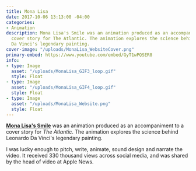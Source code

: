 ```yaml
---
title: Mona Lisa
date: 2017-10-06 13:13:00 -04:00
categories:
- Animation
description: Mona Lisa's Smile was an animation produced as an accompaniment to a
  cover story for The Atlantic. The animation explores the science behind Leonardo
  Da Vinci's legendary painting.
cover-image: "/uploads/MonaLisa_WebsiteCover.png"
primary-embed: https://www.youtube.com/embed/GyT1wPQSER8
info:
- type: Image
  asset: "/uploads/MonaLisa_GIF3_loop.gif"
  style: Float
- type: Image
  asset: "/uploads/MonaLisa_GIF4_loop.gif"
  style: Float
- type: Image
  asset: "/uploads/MonaLisa_Website.png"
  style: Float
---
```


[**Mona Lisa's Smile**](https://www.theatlantic.com/video/index/542025/leonardo-da-vinci-augmented-reality-mona-lisa/) was an animation produced as an accompaniment to a cover story for *The Atlantic*. The animation explores the science behind Leonardo Da Vinci's legendary painting.

I was lucky enough to pitch, write, animate, sound design and narrate the video. It received 330 thousand views across social media, and was shared by the head of video at Apple News.
